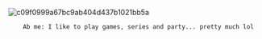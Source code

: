   ![c09f0999a67bc9ab404d437b1021bb5a](https://user-images.githubusercontent.com/116933206/199593813-0dcc229a-f28f-48d1-baf1-95bf82c09558.gif)


        Ab me: I like to play games, series and party... pretty much lol
